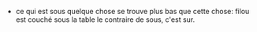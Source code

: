 - ce qui est sous quelque chose se trouve plus bas que cette chose: filou est couché sous la table
  le contraire de sous, c'est sur.